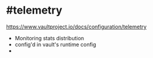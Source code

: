 # #telemetry
https://www.vaultproject.io/docs/configuration/telemetry
- Monitoring stats distribution
- config'd in vault's runtime config
- 